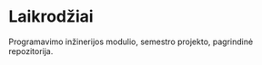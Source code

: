 <h1>Laikrodžiai</h1>
<p>Programavimo inžinerijos modulio, semestro projekto, pagrindinė repozitorija.</p>
